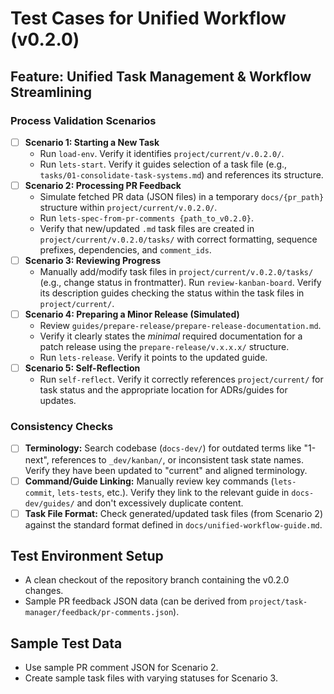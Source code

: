 # Test Cases for Unified Workflow (v0.2.0)

## Feature: Unified Task Management & Workflow Streamlining

### Process Validation Scenarios
- [ ] **Scenario 1: Starting a New Task**
  - Run `load-env`. Verify it identifies `project/current/v.0.2.0/`.
  - Run `lets-start`. Verify it guides selection of a task file (e.g., `tasks/01-consolidate-task-systems.md`) and references its structure.
- [ ] **Scenario 2: Processing PR Feedback**
  - Simulate fetched PR data (JSON files) in a temporary `docs/{pr_path}` structure within `project/current/v.0.2.0/`.
  - Run `lets-spec-from-pr-comments {path_to_v0.2.0}`.
  - Verify that new/updated `.md` task files are created in `project/current/v.0.2.0/tasks/` with correct formatting, sequence prefixes, dependencies, and `comment_ids`.
- [ ] **Scenario 3: Reviewing Progress**
  - Manually add/modify task files in `project/current/v.0.2.0/tasks/` (e.g., change status in frontmatter).
  Run `review-kanban-board`. Verify its description guides checking the status within the task files in `project/current/`.
- [ ] **Scenario 4: Preparing a Minor Release (Simulated)**
  - Review `guides/prepare-release/prepare-release-documentation.md`.
  - Verify it clearly states the *minimal* required documentation for a patch release using the `prepare-release/v.x.x.x/` structure.
  - Run `lets-release`. Verify it points to the updated guide.
- [ ] **Scenario 5: Self-Reflection**
  - Run `self-reflect`. Verify it correctly references `project/current/` for task status and the appropriate location for ADRs/guides for updates.

### Consistency Checks
- [ ] **Terminology:** Search codebase (`docs-dev/`) for outdated terms like "1-next", references to `_dev/kanban/`, or inconsistent task state names. Verify they have been updated to "current" and aligned terminology.
- [ ] **Command/Guide Linking:** Manually review key commands (`lets-commit`, `lets-tests`, etc.). Verify they link to the relevant guide in `docs-dev/guides/` and don't excessively duplicate content.
- [ ] **Task File Format:** Check generated/updated task files (from Scenario 2) against the standard format defined in `docs/unified-workflow-guide.md`.

## Test Environment Setup
- A clean checkout of the repository branch containing the v0.2.0 changes.
- Sample PR feedback JSON data (can be derived from `project/task-manager/feedback/pr-comments.json`).

## Sample Test Data
- Use sample PR comment JSON for Scenario 2.
- Create sample task files with varying statuses for Scenario 3.